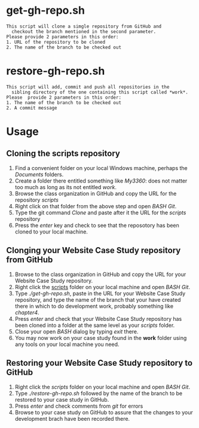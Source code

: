 # get-gh-repo.sh

	This script will clone a simgle repository from GitHub and
	  checkout the branch mentioned in the second parameter.
	Please provide 2 parameters in this order:
	1. URL of the repository to be cloned
	2. The name of the branch to be checked out
	
# restore-gh-repo.sh

	This script will add, commit and push all repositories in the
	  sibling directory of the one containing this script called *work*.
	Please  provide 2 parameters in this order:
	1. The name of the branch to be checked out
	2. A commit message
    
# Usage
## Cloning the scripts repository
1. Find a convenient folder on your local Windows machine, perhaps the *Documents* folders.
1. Create a folder there entitled something like *My3360*: does not matter too much as long as its not entitled *work*.
1. Browse the class organization in GitHub and copy the URL for the repository *scripts*
1. Right click on that folder from the above step and open *BASH Git*.
1. Type the git command *Clone* and paste after it the URL for the *scripts* repository
1. Press the *enter* key and check to see that the reposotory has been cloned to your local machine.
## Clonging your Website Case Study repository from GitHub
1. Browse to the class organization in GitHub and copy the URL for your Website Case Study repository.
1. Right click the [scripts](https://github.com/FU-CIS3360-FALL2017/scripts.git) folder on your local machine and open *BASH Git*.
1. Type *./get-gh-repo.sh*, paste in the URL for your Website Case Study repository, and type the name of the branch that your have 
created there in which to do development work, probably something like *chapter4*.
1. Press *enter* and check that your Website Case Study repository has been cloned into a folder at the same level as 
your *scripts* folder.
1. Close your open *BASH* dialog by typing *exit* there.
1. You may now work on your case study found in the **work** folder using any tools on your local machine you need.
## Restoring your Website Case Study repository to GitHub
1. Right click the *scripts* folder on your local machine and open *BASH Git*.
1. Type *./restore-gh-repo.sh* followed by the name of the branch to be restored to your case study in GitHub.
1. Press *enter* and check comments from *git* for errors
1. Browse to your case study on GitHub to assure that the changes to your development brach have been recorded there.

